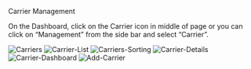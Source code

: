 Carrier Management

On the Dashboard, click on the Carrier icon in middle of page or you can click on “Management” from the side bar and select “Carrier”.

<img src="https://raw.githubusercontent.com/digipigeon/connexcs-user-docs/master/img/carriers.png" alt="Carriers"/>



<img src="/img/Carrier/carrier-list.png" alt="Carrier-List"/>
<img src="/img/Carrier/carriers-sorting.png" alt="Carriers-Sorting"/>
<img src="/img/Carrier/carrier-details.png" alt="Carrier-Details"/>
<img src="/img/Carrier/carrier-dashboard.png" alt="Carrier-Dashboard"/>
<img src="/img/Carrier/add-carriers.png" alt="Add-Carrier"/>
